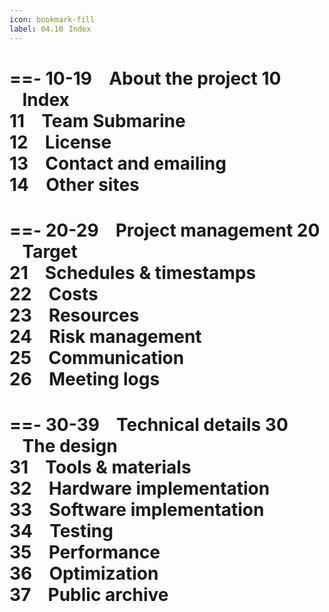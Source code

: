 ```yaml
---
icon: bookmark-fill
label: 04.10⠀Index
---
```


==- 10-19 ⠀About the project
10 ⠀Index\
11 ⠀Team Submarine\
12 ⠀License\
13 ⠀Contact and emailing\
14 ⠀Other sites
===

==- 20-29 ⠀Project management
20 ⠀Target\
21 ⠀Schedules & timestamps\
22 ⠀Costs\
23 ⠀Resources\
24 ⠀Risk management\
25 ⠀Communication\
26 ⠀Meeting logs
===

==- 30-39 ⠀Technical details
30 ⠀The design\
31 ⠀Tools & materials\
32 ⠀Hardware implementation\
33 ⠀Software implementation\
34 ⠀Testing\
35 ⠀Performance\
36 ⠀Optimization\
37 ⠀Public archive
===